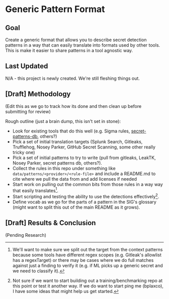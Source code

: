 # Generic Pattern Format

## Goal

Create a generic format that allows you to describe secret detection patterns
in a way that can easily translate into formats used by other tools. This is
make it easier to share patterns in a tool agnostic way.

## Last Updated

N/A - this project is newly created. We're still fleshing things out.

## [Draft] Methodology

(Edit this as we go to track how its done and then clean up before submitting
for review)

Rough outline (just a brain dump, this isn't set in stone):

- Look for existing tools that do this well (e.g. Sigma rules, [secret-patterns-db](https://github.com/mazen160/secrets-patterns-db), others?)
- Pick a set of initial translation targets (Splunk Search, Gitleaks, Trufflehog, Nosey Parker, GitHub Secret Scanning, some other really tricky one)
- Pick a set of initial patterns to try to write (pull from gitleaks, LeakTK, Nosey Parker, secret patterns db, others?).
- Collect the rules in this repo under something like `data/patterns/<provider>/<rule-file>` and include a README.md to cite where we pull the data from and add licenses if needed
- Start work on pulling out the common bits from those rules in a way way that easily translates[^1].
- Start scripting and testing the ability to use the detections effectively[^2].
- Define vocab as we go for the parts of a pattern in the SIG's glossary (might want to split this out of the main README as it grows).

[^1]: We'll want to make sure we split out the target from the context patterns
    because some tools have different regex scopes (e.g. Gitleak's allowlist
    has a regexTarget) or there may be cases where we do full matches against
    just a finding to verify it (e.g. if ML picks up a generic secret and we
    need to classify it).

[^2]: Not sure if we want to start building out a training/benchmarking repo at
    this point or test it another way. If we do want to start ping me
    (bplaxco), I have some ideas that might help us get started.

## [Draft] Results & Conclusion

(Pending Research)
